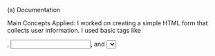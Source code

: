 (a) Documentation

Main Concepts Applied: I worked on creating a simple HTML form that collects user information. I used basic tags like <form>, <input>, and <select> to build fields for name, date of birth, email, and preferences like gender and meal choices. The idea was to make the form user-friendly and functional.

New Skills/Knowledge Acquired: I got more comfortable with different input types such as text, date, and email fields, as well as using radio buttons and drop-down lists. This task really helped me understand how to create forms that gather various types of information from users.

(b) Reflection

What I Learned: I learned how to structure and design a form using HTML that’s easy to navigate and fills out the needed information properly. It was a good exercise in organizing elements and making them look clean and functional.

Challenges Faced: The biggest challenge was getting all the form elements to line up properly since, at first, they looked messy. I fixed this by tweaking the CSS for better spacing. There was also an issue with the date input field not showing up correctly in some browsers, but after some research, I found a way to handle it by testing on different platforms.

